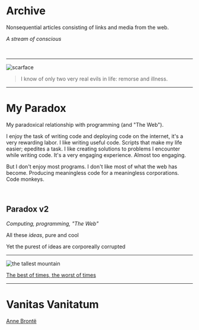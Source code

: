 # Archive

Nonsequential articles consisting of links and media from the web.

*A stream of conscious*

<br>

---

![scarface](images/montana.jpeg)

> I know of only two very real evils in life: remorse and illness.

---

# My Paradox

My paradoxical relationship with programming (and "The Web").

I enjoy the task of writing code and deploying code on the internet, it's a very rewarding labor. I like writing useful code. Scripts that make my life easier; epedites a task. I like creating solutions to problems I encounter while writing code. It's a very engaging experience. Almost too engaging.

But I don't enjoy most programs. I don't like most of what the web has become. Producing meaningless code for a meaningless corporations. Code monkeys.

<br>

## Paradox v2

*Computing, programming, "The Web"*

All these *ideas*, pure and cool

Yet the purest of ideas are corporeally corrupted

---

![the tallest mountain](images/sisyphus.gif)

[The best of times, the worst of times](https://www.youtube.com/watch?v=qdBJ1X33rXM)

---

# Vanitas Vanitatum

[Anne Brontë ](http://digital.library.upenn.edu/women/bronte/poems/pba-vanitas.html)